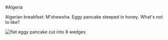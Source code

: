 #Algeria

Algerian breakfast: M'shewsha. Eggy pancake steeped in honey. What's
not to like?

![flat eggy pancake cut into 8 wedges](images/algeria.heic)